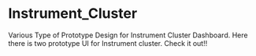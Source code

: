 # Instrument_Cluster

Various Type of Prototype Design for Instrument Cluster Dashboard. Here there is two prototype UI for Instrument cluster. Check it out!!

